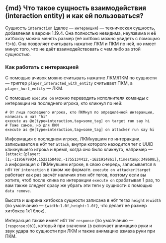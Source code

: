 ## {md} Что такое сущность взаимодействия (interaction entity) и как ей пользоваться?
Сущность `interaction` (далее — `интеракция`) — техническая сущность, добавленая в версии 1.19.4. Она полностью невидима, неуязвима и её хитбоксу можно менять размер (её хитбокс можно увидеть с помощью `f3+b`). Она позволяет считывать нажатие ЛКМ и ПКМ по ней, но имеет минус того, что не даёт взаимодействовать с чем либо за этой сущностью.

### Как работать с интеракцией
С помощью ачивок можно считывать нажатие ЛКМ/ПКМ по сущности — триггер `player_interacted_with_entity` считывает ПКМ, а `player_hurt_entity` — ЛКМ.

С помощью `execute on` можно переводить исполнителя команды с интеракции на последнего игрока, кто кликнул по ней:
```ansi
# От лица последнего игрока, кто ПКМнул по определённой интеракции, написать в чат "hi"
execute as @e[type=interaction,tag=some_tag] on target run say hi
# Тоже самое, но для ЛКМ
execute as @e[type=interaction,tag=some_tag] on attacker run say hi
```
Информация о последнем игроке, ЛКМнувшим по интеракции, записывается в нбт тег `attack`, внутри которого находится тег с UUID кликнувшего игрока и время, когда оно было кликнуто, например — `{attack:{player:[I;-1195679934,1522158402,-1755134412,-1621914861],timestamp:348608L}`, а информация о ПКМнувшем игроке, в свою очередь, записывается в нбт тег `interaction` в таком же формате.
`execute on attacker|target` работает как раз засчёт наличия этих нбт тегов, поэтому если вы хотите, чтоб после клика по интеракции `execute on` срабатывал 1 раз, то вам также следует сразу же убрать эти теги у сущности с помощью `data remove`.

Высота и ширина хитбокса сущности записана в нбт тегах `height` и `width` (по умолчанию — `{width:1.0f,height:1.0f}`, что делает её размер хитбокса 1х1 блок).

Интеракция также имеет нбт тег `response` (по умолчанию — `{response:0b}`), который при значении `1b` включает анимацию руки и звук удара по сущности при ЛКМ и также анимацию взмаха руки при ПКМ.
